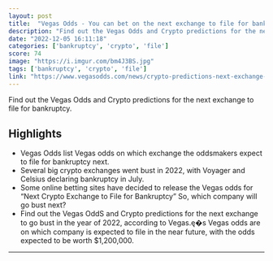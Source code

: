 ```yaml
---
layout: post
title:  "Vegas Odds - You can bet on the next exchange to file for bankruptcy. According to Vegas the most likely is Crypto dot com"
description: "Find out the Vegas Odds and Crypto predictions for the next exchange to file for bankruptcy."
date: "2022-12-05 16:11:18"
categories: ['bankruptcy', 'crypto', 'file']
score: 74
image: "https://i.imgur.com/bm4J3BS.jpg"
tags: ['bankruptcy', 'crypto', 'file']
link: "https://www.vegasodds.com/news/crypto-predictions-next-exchange-to-file-for-bankruptcy-odds/"
---
```


Find out the Vegas Odds and Crypto predictions for the next exchange to file for bankruptcy.

## Highlights

- Vegas Odds list Vegas odds on which exchange the oddsmakers expect to file for bankruptcy next.
- Several big crypto exchanges went bust in 2022, with Voyager and Celsius declaring bankruptcy in July.
- Some online betting sites have decided to release the Vegas odds for “Next Crypto Exchange to File for Bankruptcy” So, which company will go bust next?
- Find out the Vegas OddS and Crypto predictions for the next exchange to go bust in the year of 2022, according to Vegas.ę�s Vegas odds are on which company is expected to file in the near future, with the odds expected to be worth $1,200,000.

---
